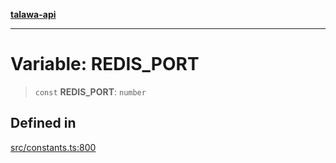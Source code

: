 [**talawa-api**](../../README.md)

***

# Variable: REDIS\_PORT

> `const` **REDIS\_PORT**: `number`

## Defined in

[src/constants.ts:800](https://github.com/Suyash878/talawa-api/blob/f376d03c37e9acd046e7cc983947432c95f74442/src/constants.ts#L800)
